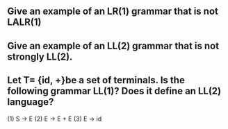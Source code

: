 ## Give an example of an LR(1) grammar that is not LALR(1)

## Give an example of an LL(2) grammar that is not strongly LL(2).

## Let T= {id, +}be a set of terminals. Is the following grammar LL(1)? Does it define an LL(2) language?
(1) S → E
(2) E → E + E
(3) E → id